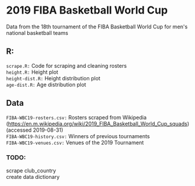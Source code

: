 # 2019 FIBA Basketball World Cup  
Data from the 18th tournament of the FIBA Basketball World Cup for men's national basketball teams  

## R:
`scrape.R:` Code for scraping and cleaning rosters  
`height.R:` Height plot  
`height-dist.R:` Height distribution plot  
`age-dist.R:` Age distribution plot  

## Data  
`FIBA-WBC19-rosters.csv:` Rosters scraped from Wikipedia (https://en.m.wikipedia.org/wiki/2019_FIBA_Basketball_World_Cup_squads) (accessed 2019-08-31)  
`FIBA-WBC19-history.csv:` Winners of previous tournaments  
`FIBA-WBC19-venues.csv:` Venues of the 2019 Tournament

### TODO:  
scrape club_country  
create data dictionary
